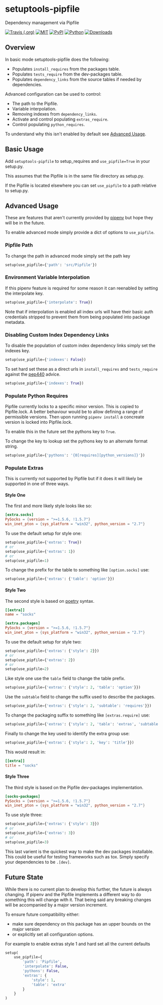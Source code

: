 # setuptools-pipfile

Dependency management via Pipfile

[![Travis (.org)](https://img.shields.io/travis/asyncon/setuptools-pipfile)](https://travis-ci.org/projects/asyncon/setuptools-pipfile)
[![MIT](https://img.shields.io/pypi/l/setuptools-pipfile.svg)](https://github.com/asyncon/setuptools-pipfile/blob/master/LICENSE)
[![PyPI](https://img.shields.io/pypi/v/setuptools-pipfile.svg)](https://pypi.org/project/setuptools-pipfile/)
[![Python](https://img.shields.io/pypi/pyversions/setuptools-pipfile.svg)](https://pypi.org/project/setuptools-pipfile/)
[![Downloads](https://pepy.tech/badge/setuptools-pipfile)](https://pepy.tech/project/setuptools-pipfile)

## Overview

In basic mode setuptools-pipfile does the following:

- Populates `install_requires` from the packages table.
- Populates `tests_require` from the dev-packages table.
- Populates `dependency_links` from the source tables if needed by dependencies.

Advanced configuration can be used to control:

- The path to the Pipfile.
- Variable interpolation.
- Removing indexes from `dependency_links`.
- Activate and control populating `extras_require`.
- Control populating `python_requires`.

To understand why this isn't enabled by default see [Advanced Usage](#advanced-usage).

## Basic Usage

Add `setuptools-pipfile` to setup_requires and `use_pipfile=True` in your setup.py.

This assumes that the Pipfile is in the same file directory as setup.py.

If the Pipfile is located elsewhere you can set `use_pipfile` to a path relative to setup.py.

## Advanced Usage

These are features that aren't currently provided by [pipenv](https://pypi.org/project/pipenv/) but hope they will be in the future.

To enable advanced mode simply provide a dict of options to `use_pipfile`.

### Pipfile Path

To change the path in advanced mode simply set the path key 

```python
setup(use_pipfile={'path': 'src/Pipfile'})
```

### Environment Variable Interpolation

If this pipenv feature is required for some reason it can reenabled by setting the interpolate key.

```python
setup(use_pipfile={'interpolate': True})
```

Note that if interpolation is enabled all index urls will have their basic auth
credentials stripped to prevent them from being populated into package metadata.

### Disabling Custom Index Dependency Links

To disable the population of custom index dependency links simply set the indexes key.

```python
setup(use_pipfile={'indexes': False})
```

To set hard set these as a direct urls in `install_requires` and `tests_require` against the [pep440][pep440] advice.

[pep440]: https://www.python.org/dev/peps/pep-0440/#direct-references

```python
setup(use_pipfile={'indexes': True})
```

### Populate Python Requires

Pipfile currently locks to a specific minor version. This is copied to Pipfile.lock. 
A better behaviour would be to allow defining a range of permissible versions. 
Then upon running `pipenv install` a concreate version is locked into Pipfile.lock.

To enable this in the future set the pythons key to `True`.

To change the key to lookup set the pythons key to an alternate format string.

```python
setup(use_pipfile={'pythons': '{0[requires][python_versions]}'})
```

### Populate Extras

This is currently not supported by Pipfile but if it does it will likely be supported in one of three ways.

#### Style One

The first and more likely style looks like so:

```toml
[extra.socks]
PySocks = {version = ">=1.5.6, !1.5.7"}
win_inet_pton = {sys_platform = "win32", python_version = "2.7"}
```

To use the default setup for style one:

```python
setup(use_pipfile={'extras': True})
# or
setup(use_pipfile={'extras': 1})
# or
setup(use_pipfile=1)
```

To change the prefix for the table to something like `[option.socks]` use:

```python
setup(use_pipfile={'extras': {'table': 'option'}})
```

#### Style Two

The second style is based on [poetry](https://poetry.eustace.io/) syntax.

```toml
[[extra]]
name = "socks"

[extra.packages]
PySocks = {version = ">=1.5.6, !1.5.7"}
win_inet_pton = {sys_platform = "win32", python_version = "2.7"}
```

To use the default setup for style two:

```python
setup(use_pipfile={'extras': {'style': 2}})
# or
setup(use_pipfile={'extras': 2})
# or
setup(use_pipfile=2)
```

Like style one use the `table` field to change the table prefix.

```python
setup(use_pipfile={'extras': {'style': 2, 'table': 'option'}})
```

Use the `subtable` field to change the suffix used to describe the packages.

```python
setup(use_pipfile={'extras': {'style': 2, 'subtable': 'requires'}})
```

To change the packaging suffix to something like `[extras.require]` use:

```python
setup(use_pipfile={'extras': {'style': 2, 'table': 'extras', 'subtable': 'require'}})
```

Finally to change the key used to identify the extra group use:

```python
setup(use_pipfile={'extras': {'style': 2, 'key': 'title'}})
```

This would result in:


```toml
[[extra]]
title = "socks"
```

#### Style Three

The third style is based on the Pipfile dev-packages implementation.

```toml
[socks-packages]
PySocks = {version = ">=1.5.6, !1.5.7"}
win_inet_pton = {sys_platform = "win32", python_version = "2.7"}
```

To use style three:

```python
setup(use_pipfile={'extras': {'style': 3}})
# or
setup(use_pipfile={'extras': 3})
# or
setup(use_pipfile=3)
```

This last varient is the quickest way to make the dev packages installable.
This could be useful for testing frameworks such as tox.
Simply specify your dependencies to be `.[dev]`.

## Future State

While there is no current plan to develop this further, the future is always changing.
If pipenv and the Pipfile implements a different way to do something this will change with it.
That being said any breaking changes will be accompanied by a major version increment.

To ensure future compatibility either:

- make sure dependency on this package has an upper bounds on the major version
- or explicitly set all configuration options.

For example to enable extras style 1 and hard set all the current defaults

```python
setup(
    use_pipfile={
        'path': 'Pipfile',
        'interpolate': False,
        'pythons': False,
        'extras': {
            'style': 1,
            'table': 'extra'
        }
    }
)
```
